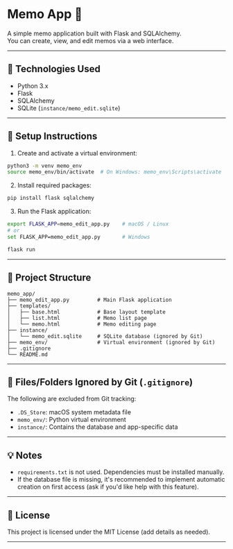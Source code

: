 # Memo App 📝

A simple memo application built with Flask and SQLAlchemy.  
You can create, view, and edit memos via a web interface.

---

## 🧰 Technologies Used

- Python 3.x
- Flask
- SQLAlchemy
- SQLite (`instance/memo_edit.sqlite`)

---

## 🚀 Setup Instructions

1. Create and activate a virtual environment:

```bash
python3 -m venv memo_env
source memo_env/bin/activate  # On Windows: memo_env\Scripts\activate
```

2. Install required packages:

```bash
pip install flask sqlalchemy
```

3. Run the Flask application:

```bash
export FLASK_APP=memo_edit_app.py    # macOS / Linux
# or
set FLASK_APP=memo_edit_app.py       # Windows

flask run
```

---

## 📁 Project Structure

```
memo_app/
├── memo_edit_app.py         # Main Flask application
├── templates/
│   ├── base.html            # Base layout template
│   ├── list.html            # Memo list page
│   └── memo.html            # Memo editing page
├── instance/
│   └── memo_edit.sqlite     # SQLite database (ignored by Git)
├── memo_env/                # Virtual environment (ignored by Git)
├── .gitignore
└── README.md
```

---

## 📌 Files/Folders Ignored by Git (`.gitignore`)

The following are excluded from Git tracking:

- `.DS_Store`: macOS system metadata file
- `memo_env/`: Python virtual environment
- `instance/`: Contains the database and app-specific data

---

## 💡 Notes

- `requirements.txt` is not used. Dependencies must be installed manually.
- If the database file is missing, it's recommended to implement automatic creation on first access (ask if you'd like help with this feature).

---

## 📜 License

This project is licensed under the MIT License (add details as needed).

---